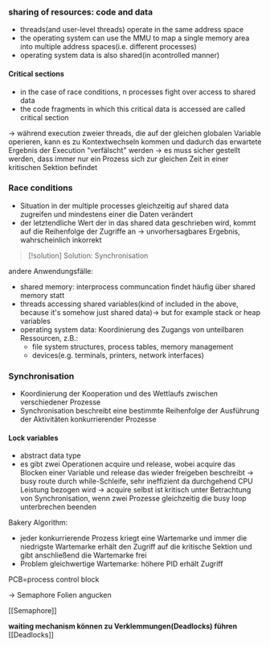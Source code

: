 ### sharing of resources: code and data
- threads(and user-level threads) operate in the same address space
- the operating system can use the MMU to map a single memory area into multiple address spaces(i.e. different processes)
- operating system data is also shared(in acontrolled manner)



#### Critical sections
- in the case of race conditions, n processes fight over access to shared data
- the code fragments in which this critical data is accessed are called critical section

-> während execution zweier threads, die auf der gleichen globalen Variable operieren, kann es zu Kontextwechseln kommen und dadurch das erwartete Ergebnis der Execution "verfälscht" werden
-> es muss sicher gestellt werden, dass immer nur ein Prozess sich zur gleichen Zeit in einer kritischen Sektion befindet

### Race conditions
- Situation in der multiple processes gleichzeitig auf shared data zugreifen und mindestens einer die Daten verändert
- der letztendliche Wert der in das shared data geschrieben wird, kommt auf die Reihenfolge der Zugriffe an
-> unvorhersagbares Ergebnis, wahrscheinlich inkorrekt

> [!solution] Solution: Synchronisation


andere Anwendungsfälle:
- shared memory: interprocess communcation findet häufig über shared memory statt
- threads accessing shared variables(kind of included in the above, because it's somehow just shared data)-> but for example stack or heap variables
- operating system data: Koordinierung des Zugangs von unteilbaren Ressourcen, z.B.:
	- file system structures, process tables, memory management
	- devices(e.g. terminals, printers, network interfaces)


### Synchronisation
- Koordinierung der Kooperation und des Wettlaufs zwischen verschiedener Prozesse
- Synchronisation beschreibt eine bestimmte Reihenfolge der Ausführung der Aktivitäten konkurrierender Prozesse

#### Lock variables
- abstract data type
- es gibt zwei Operationen acquire und release, wobei acquire das Blocken einer Variable und release das wieder freigeben beschreibt
-> busy route durch while-Schleife, sehr ineffizient da durchgehend CPU Leistung bezogen wird
-> acquire selbst ist kritisch unter Betrachtung von Synchronisation, wenn zwei Prozesse gleichzeitig die busy loop unterbrechen beenden


Bakery Algorithm: 
- jeder konkurrierende Prozess kriegt eine Wartemarke und immer die niedrigste Wartemarke erhält den Zugriff auf die kritische Sektion und gibt anschließend die Wartemarke frei
- Problem gleichwertige Wartemarke: höhere PID erhält Zugriff


PCB=process control block

-> Semaphore Folien angucken


[[Semaphore]]


**waiting mechanism können zu Verklemmungen(Deadlocks) führen**
[[Deadlocks]]